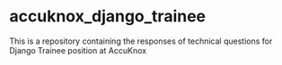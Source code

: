 # accuknox_django_trainee
This is a repository containing the responses of technical questions for Django Trainee position at AccuKnox
